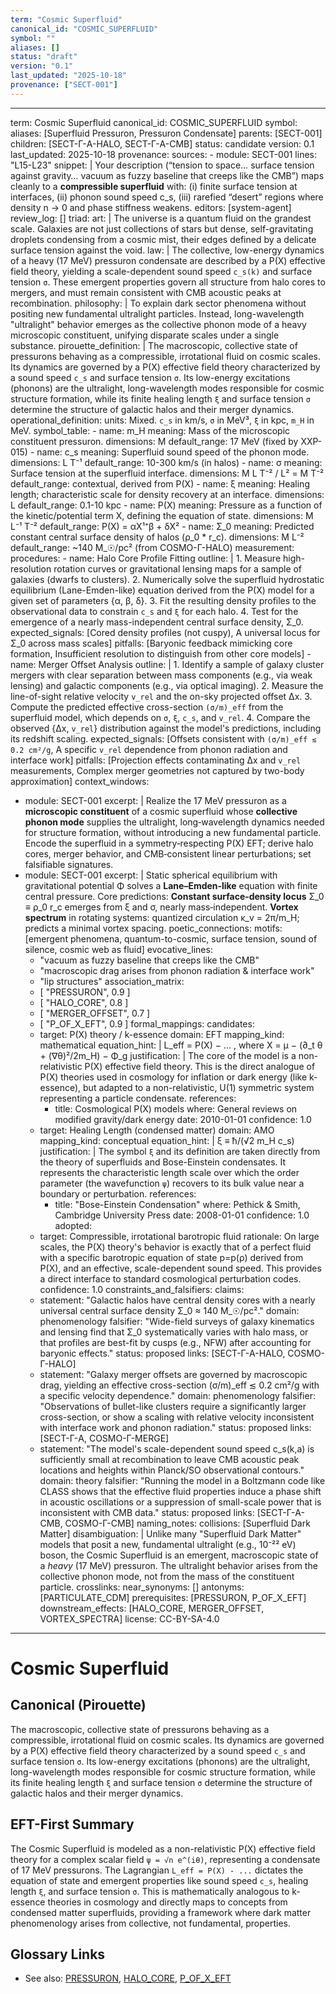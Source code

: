 ```yaml
---
term: "Cosmic Superfluid"
canonical_id: "COSMIC_SUPERFLUID"
symbol: ""
aliases: []
status: "draft"
version: "0.1"
last_updated: "2025-10-18"
provenance: ["SECT-001"]
---
```


---
term: Cosmic Superfluid
canonical_id: COSMIC_SUPERFLUID
symbol: 
aliases: [Superfluid Pressuron, Pressuron Condensate]
parents: [SECT-001]
children: [SECT-Γ-A-HALO, SECT-Γ-A-CMB]
status: candidate
version: 0.1
last_updated: 2025-10-18
provenance:
  sources:
    - module: SECT-001
      lines: "L15-L23"
      snippet: |
        Your description (“tension to space… surface tension against gravity… vacuum as fuzzy baseline that creeps like the CMB”) maps cleanly to a **compressible superfluid** with: (i) finite surface tension at interfaces, (ii) phonon sound speed c_s, (iii) rarefied “desert” regions where density n → 0 and phase stiffness weakens.
  editors: [system-agent]
  review_log: []
triad:
  art: |
    The universe is a quantum fluid on the grandest scale. Galaxies are not just collections of stars but dense, self-gravitating droplets condensing from a cosmic mist, their edges defined by a delicate surface tension against the void.
  law: |
    The collective, low-energy dynamics of a heavy (17 MeV) pressuron condensate are described by a P(X) effective field theory, yielding a scale-dependent sound speed `c_s(k)` and surface tension `σ`. These emergent properties govern all structure from halo cores to mergers, and must remain consistent with CMB acoustic peaks at recombination.
  philosophy: |
    To explain dark sector phenomena without positing new fundamental ultralight particles. Instead, long-wavelength "ultralight" behavior emerges as the collective phonon mode of a heavy microscopic constituent, unifying disparate scales under a single substance.
pirouette_definition: |
  The macroscopic, collective state of pressurons behaving as a compressible, irrotational fluid on cosmic scales. Its dynamics are governed by a P(X) effective field theory characterized by a sound speed `c_s` and surface tension `σ`. Its low-energy excitations (phonons) are the ultralight, long-wavelength modes responsible for cosmic structure formation, while its finite healing length `ξ` and surface tension `σ` determine the structure of galactic halos and their merger dynamics.
operational_definition:
  units: Mixed. `c_s` in km/s, `σ` in MeV³, `ξ` in kpc, `m_H` in MeV.
  symbol_table:
    - name: m_H
      meaning: Mass of the microscopic constituent pressuron.
      dimensions: M
      default_range: 17 MeV (fixed by XXP-015)
    - name: c_s
      meaning: Superfluid sound speed of the phonon mode.
      dimensions: L T⁻¹
      default_range: 10-300 km/s (in halos)
    - name: σ
      meaning: Surface tension at the superfluid interface.
      dimensions: M L T⁻² / L² = M T⁻²
      default_range: contextual, derived from P(X)
    - name: ξ
      meaning: Healing length; characteristic scale for density recovery at an interface.
      dimensions: L
      default_range: 0.1-10 kpc
    - name: P(X)
      meaning: Pressure as a function of the kinetic/potential term X, defining the equation of state.
      dimensions: M L⁻¹ T⁻²
      default_range: P(X) = αX¹⁺β + δX²
    - name: Σ_0
      meaning: Predicted constant central surface density of halos (ρ_0 * r_c).
      dimensions: M L⁻²
      default_range: ~140 M_☉/pc² (from COSMO-Γ-HALO)
  measurement:
    procedures:
      - name: Halo Core Profile Fitting
        outline: |
          1. Measure high-resolution rotation curves or gravitational lensing maps for a sample of galaxies (dwarfs to clusters).
          2. Numerically solve the superfluid hydrostatic equilibrium (Lane-Emden-like) equation derived from the P(X) model for a given set of parameters {α, β, δ}.
          3. Fit the resulting density profiles to the observational data to constrain `c_s` and `ξ` for each halo.
          4. Test for the emergence of a nearly mass-independent central surface density, Σ_0.
        expected_signals: [Cored density profiles (not cuspy), A universal locus for Σ_0 across mass scales]
        pitfalls: [Baryonic feedback mimicking core formation, Insufficient resolution to distinguish from other core models]
      - name: Merger Offset Analysis
        outline: |
          1. Identify a sample of galaxy cluster mergers with clear separation between mass components (e.g., via weak lensing) and galactic components (e.g., via optical imaging).
          2. Measure the line-of-sight relative velocity `v_rel` and the on-sky projected offset Δx.
          3. Compute the predicted effective cross-section `(σ/m)_eff` from the superfluid model, which depends on `σ`, `ξ`, `c_s`, and `v_rel`.
          4. Compare the observed {Δx, `v_rel`} distribution against the model's predictions, including its redshift scaling.
        expected_signals: [Offsets consistent with `(σ/m)_eff ≲ 0.2 cm²/g`, A specific `v_rel` dependence from phonon radiation and interface work]
        pitfalls: [Projection effects contaminating Δx and `v_rel` measurements, Complex merger geometries not captured by two-body approximation]
context_windows:
  - module: SECT-001
    excerpt: |
      Realize the 17 MeV pressuron as a **microscopic constituent** of a cosmic superfluid whose **collective phonon mode** supplies the ultralight, long‑wavelength dynamics needed for structure formation, without introducing a new fundamental particle. Encode the superfluid in a symmetry‑respecting P(X) EFT; derive halo cores, merger behavior, and CMB‑consistent linear perturbations; set falsifiable signatures.
  - module: SECT-001
    excerpt: |
      Static spherical equilibrium with gravitational potential Φ solves a **Lane–Emden‑like** equation with finite central pressure. Core predictions: **Constant surface‑density locus** Σ_0 ≡ ρ_0 r_c emerges from ξ and σ, nearly mass‑independent. **Vortex spectrum** in rotating systems: quantized circulation κ_v = 2π/m_H; predicts a minimal vortex spacing.
poetic_connections:
  motifs: [emergent phenomena, quantum-to-cosmic, surface tension, sound of silence, cosmic web as fluid]
  evocative_lines:
    - "vacuum as fuzzy baseline that creeps like the CMB"
    - "macroscopic drag arises from phonon radiation & interface work"
    - "lip structures"
  association_matrix:
    - [ "PRESSURON", 0.9 ]
    - [ "HALO_CORE", 0.8 ]
    - [ "MERGER_OFFSET", 0.7 ]
    - [ "P_OF_X_EFT", 0.9 ]
formal_mappings:
  candidates:
    - target: P(X) theory / k-essence
      domain: EFT
      mapping_kind: mathematical
      equation_hint: |
        L_eff = P(X) − ...  , where X = μ − (∂_t θ + (∇θ)²/2m_H) − Φ_g
      justification: |
        The core of the model is a non-relativistic P(X) effective field theory. This is the direct analogue of P(X) theories used in cosmology for inflation or dark energy (like k-essence), but adapted to a non-relativistic, U(1) symmetric system representing a particle condensate.
      references:
        - title: Cosmological P(X) models
          where: General reviews on modified gravity/dark energy
          date: 2010-01-01
      confidence: 1.0
    - target: Healing Length (condensed matter)
      domain: AMO
      mapping_kind: conceptual
      equation_hint: |
        ξ ≡ ħ/(√2 m_H c_s)
      justification: |
        The symbol `ξ` and its definition are taken directly from the theory of superfluids and Bose-Einstein condensates. It represents the characteristic length scale over which the order parameter (the wavefunction `ψ`) recovers to its bulk value near a boundary or perturbation.
      references:
        - title: "Bose-Einstein Condensation"
          where: Pethick & Smith, Cambridge University Press
          date: 2008-01-01
      confidence: 1.0
  adopted:
    - target: Compressible, irrotational barotropic fluid
      rationale: On large scales, the P(X) theory's behavior is exactly that of a perfect fluid with a specific barotropic equation of state p=p(ρ) derived from P(X), and an effective, scale-dependent sound speed. This provides a direct interface to standard cosmological perturbation codes.
      confidence: 1.0
constraints_and_falsifiers:
  claims:
    - statement: "Galactic halos have central density cores with a nearly universal central surface density Σ_0 ≈ 140 M_☉/pc²."
      domain: phenomenology
      falsifier: "Wide-field surveys of galaxy kinematics and lensing find that Σ_0 systematically varies with halo mass, or that profiles are best-fit by cusps (e.g., NFW) after accounting for baryonic effects."
      status: proposed
      links: [SECT-Γ-A-HALO, COSMO-Γ-HALO]
    - statement: "Galaxy merger offsets are governed by macroscopic drag, yielding an effective cross-section (σ/m)_eff ≲ 0.2 cm²/g with a specific velocity dependence."
      domain: phenomenology
      falsifier: "Observations of bullet-like clusters require a significantly larger cross-section, or show a scaling with relative velocity inconsistent with interface work and phonon radiation."
      status: proposed
      links: [SECT-Γ-A, COSMO-Γ-MERGE]
    - statement: "The model's scale-dependent sound speed c_s(k,a) is sufficiently small at recombination to leave CMB acoustic peak locations and heights within Planck/SO observational contours."
      domain: theory
      falsifier: "Running the model in a Boltzmann code like CLASS shows that the effective fluid properties induce a phase shift in acoustic oscillations or a suppression of small-scale power that is inconsistent with CMB data."
      status: proposed
      links: [SECT-Γ-A-CMB, COSMO-Γ-CMB]
naming_notes:
  collisions: [Superfluid Dark Matter]
  disambiguation: |
    Unlike many "Superfluid Dark Matter" models that posit a new, fundamental ultralight (e.g., 10⁻²² eV) boson, the Cosmic Superfluid is an emergent, macroscopic state of a *heavy* (17 MeV) pressuron. The ultralight behavior arises from the collective phonon mode, not from the mass of the constituent particle.
crosslinks:
  near_synonyms: []
  antonyms: [PARTICULATE_CDM]
  prerequisites: [PRESSURON, P_OF_X_EFT]
  downstream_effects: [HALO_CORE, MERGER_OFFSET, VORTEX_SPECTRA]
license: CC-BY-SA-4.0
---

# Cosmic Superfluid

## Canonical (Pirouette)
The macroscopic, collective state of pressurons behaving as a compressible, irrotational fluid on cosmic scales. Its dynamics are governed by a P(X) effective field theory characterized by a sound speed `c_s` and surface tension `σ`. Its low-energy excitations (phonons) are the ultralight, long-wavelength modes responsible for cosmic structure formation, while its finite healing length `ξ` and surface tension `σ` determine the structure of galactic halos and their merger dynamics.

## EFT-First Summary
The Cosmic Superfluid is modeled as a non-relativistic P(X) effective field theory for a complex scalar field `ψ = √n e^(iθ)`, representing a condensate of 17 MeV pressurons. The Lagrangian `L_eff = P(X) - ...` dictates the equation of state and emergent properties like sound speed `c_s`, healing length `ξ`, and surface tension `σ`. This is mathematically analogous to k-essence theories in cosmology and directly maps to concepts from condensed matter superfluids, providing a framework where dark matter phenomenology arises from collective, not fundamental, properties.

## Glossary Links
- See also: [PRESSURON](...), [HALO_CORE](...), [P_OF_X_EFT](...)